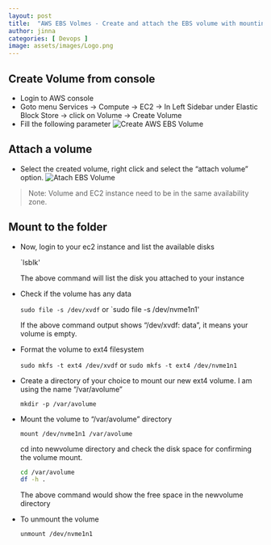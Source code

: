 ```yaml
---
layout: post
title:  "AWS EBS Volmes - Create and attach the EBS volume with mounting"
author: jinna
categories: [ Devops ]
image: assets/images/Logo.png
---
```


## Create Volume from console
- Login to AWS console
- Goto menu Services -> Compute -> EC2 ->  In Left Sidebar under Elastic Block Store -> click on Volume -> Create Volume
- Fill the following parameter
![Create AWS EBS Volume]({{site.baseurl}}/assets/images/create-aws-ebs-volume.png)

## Attach a volume
- Select the created volume, right click and select the “attach volume” option.
![Atach EBS Volume]({{site.baseurl}}/assets/images/ebs-volume-atach.jpg)

> Note: Volume and EC2 instance need to be in the same availability zone.

## Mount to the folder

-  Now, login to your ec2 instance and list the available disks

   `lsblk'

   The above command will list the disk you attached to your instance

- Check if the volume has any data

   `sudo file -s /dev/xvdf` or `sudo file -s /dev/nvme1n1'

   If the above command output shows “/dev/xvdf: data”, it means your volume is empty.

-  Format the volume to ext4 filesystem
   
   `sudo mkfs -t ext4 /dev/xvdf` or `sudo mkfs -t ext4 /dev/nvme1n1`

- Create a directory of your choice to mount our new ext4 volume. I am using the name “/var/avolume”

   `mkdir -p /var/avolume`

- Mount the volume to “/var/avolume” directory

   `mount /dev/nvme1n1 /var/avolume`

   cd into newvolume directory and check the disk space for confirming the volume mount.

   ```bash
   cd /var/avolume
   df -h .
   ```
   The above command would show the free space in the newvolume directory

- To unmount the volume

  `unmount /dev/nvme1n1`

   